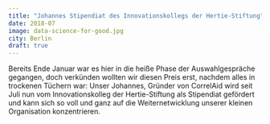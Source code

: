 ```yaml
---
title: "Johannes Stipendiat des Innovationskollegs der Hertie-Stiftung"
date: 2018-07
image: data-science-for-good.jpg
city: Berlin
draft: true
---
```


Bereits Ende Januar war es hier in die heiße Phase der Auswahlgespräche gegangen, doch verkünden wollten wir diesen Preis erst, nachdem alles in trockenen Tüchern war: Unser Johannes, Gründer von CorrelAid wird seit Juli nun vom Innovationskolleg der Hertie-Stiftung als Stipendiat gefördert und kann sich so voll und ganz auf die Weiternetwicklung unserer kleinen Organisation konzentrieren. 